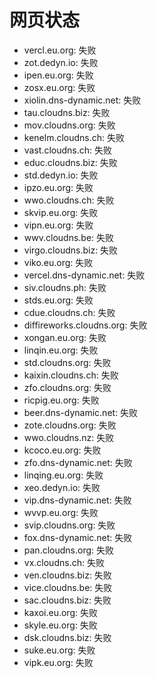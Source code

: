 # 网页状态
- vercl.eu.org: 失败
- zot.dedyn.io: 失败
- ipen.eu.org: 失败
- zosx.eu.org: 失败
- xiolin.dns-dynamic.net: 失败
- tau.cloudns.biz: 失败
- mov.cloudns.org: 失败
- kenelm.cloudns.ch: 失败
- vast.cloudns.ch: 失败
- educ.cloudns.biz: 失败
- std.dedyn.io: 失败
- ipzo.eu.org: 失败
- wwo.cloudns.ch: 失败
- skvip.eu.org: 失败
- vipn.eu.org: 失败
- wwv.cloudns.be: 失败
- virgo.cloudns.biz: 失败
- viko.eu.org: 失败
- vercel.dns-dynamic.net: 失败
- siv.cloudns.ph: 失败
- stds.eu.org: 失败
- cdue.cloudns.ch: 失败
- diffireworks.cloudns.org: 失败
- xongan.eu.org: 失败
- linqin.eu.org: 失败
- std.cloudns.org: 失败
- kaixin.cloudns.ch: 失败
- zfo.cloudns.org: 失败
- ricpig.eu.org: 失败
- beer.dns-dynamic.net: 失败
- zote.cloudns.org: 失败
- wwo.cloudns.nz: 失败
- kcoco.eu.org: 失败
- zfo.dns-dynamic.net: 失败
- linqing.eu.org: 失败
- xeo.dedyn.io: 失败
- vip.dns-dynamic.net: 失败
- wvvp.eu.org: 失败
- svip.cloudns.org: 失败
- fox.dns-dynamic.net: 失败
- pan.cloudns.org: 失败
- vx.cloudns.ch: 失败
- ven.cloudns.biz: 失败
- vice.cloudns.be: 失败
- sac.cloudns.biz: 失败
- kaxoi.eu.org: 失败
- skyle.eu.org: 失败
- dsk.cloudns.biz: 失败
- suke.eu.org: 失败
- vipk.eu.org: 失败
